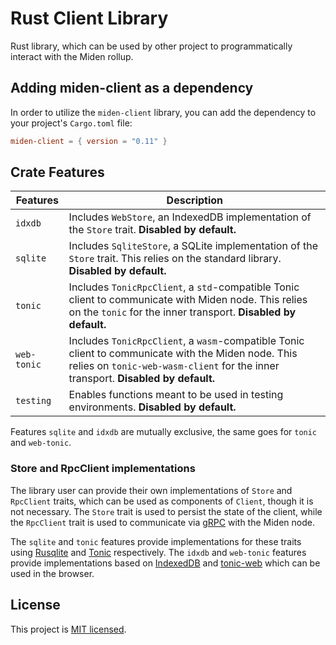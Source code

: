 # Rust Client Library

Rust library, which can be used by other project to programmatically interact with the Miden rollup.

## Adding miden-client as a dependency

In order to utilize the `miden-client` library, you can add the dependency to your project's `Cargo.toml` file:

````toml
miden-client = { version = "0.11" }
````

## Crate Features

| Features     | Description                                                                                                                                               |
| ------------ | --------------------------------------------------------------------------------------------------------------------------------------------------------- |
| `idxdb`      | Includes `WebStore`, an IndexedDB implementation of the `Store` trait. **Disabled by default.**                                                          |
| `sqlite`     | Includes `SqliteStore`, a SQLite implementation of the `Store` trait. This relies on the standard library. **Disabled by default.**                                                           |
| `tonic`      | Includes `TonicRpcClient`, a `std`-compatible Tonic client to communicate with Miden node. This relies on the `tonic` for the inner transport.  **Disabled by default.**                                                        |
| `web-tonic`  | Includes `TonicRpcClient`, a `wasm`-compatible Tonic client to communicate with the Miden node. This relies on `tonic-web-wasm-client` for the inner transport. **Disabled by default.**                                   |
| `testing`    | Enables functions meant to be used in testing environments. **Disabled by default.**             |

Features `sqlite` and `idxdb` are mutually exclusive, the same goes for `tonic` and `web-tonic`.

### Store and RpcClient implementations

The library user can provide their own implementations of `Store` and `RpcClient` traits, which can be used as components of `Client`, though it is not necessary. The `Store` trait is used to persist the state of the client, while the `RpcClient` trait is used to communicate via [gRPC](https://grpc.io/) with the Miden node.

The `sqlite` and `tonic` features provide implementations for these traits using [Rusqlite](https://github.com/rusqlite/rusqlite) and [Tonic](https://github.com/hyperium/tonic) respectively. The `idxdb` and `web-tonic` features provide implementations based on [IndexedDB](https://developer.mozilla.org/en-US/docs/Web/API/IndexedDB_API) and [tonic-web](https://github.com/hyperium/tonic/tree/master/tonic-web) which can be used in the browser.

## License
This project is [MIT licensed](../../LICENSE).

